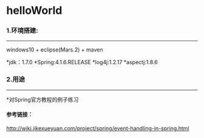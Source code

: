# helloWorld

### 1.环境搭建:
--------------
windows10 + eclipse(Mars.2) + maven

*jdk：1.7.0
*Spring:4.1.6.RELEASE
*log4j:1.2.17
*aspectj:1.8.6

### 2.用途
--------------
*对Spring官方教程的例子练习

#### 参考链接：
http://wiki.jikexueyuan.com/project/spring/event-handling-in-spring.html
